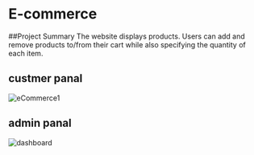 # E-commerce
##Project Summary
The website displays products. Users can add and remove products to/from their cart while also specifying the quantity of each item.
## custmer panal
![eCommerce1](https://user-images.githubusercontent.com/83503164/177008707-4d2fc9e4-9cc8-4188-a3c7-207bd74aec6a.jpg)

## admin panal
![dashboard](https://user-images.githubusercontent.com/83503164/177008721-b0325d12-5d55-4966-a283-8bf61a0616d2.jpg)
